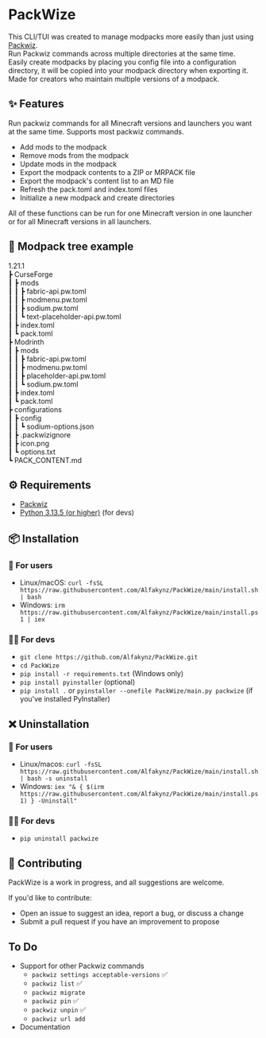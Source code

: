 # PackWize

This CLI/TUI was created to manage modpacks more easily than just using [Packwiz](https://packwiz.infra.link/). <br />
Run Packwiz commands across multiple directories at the same time. <br />
Easily create modpacks by placing you config file into a configuration directory, it will be copied into your modpack directory when exporting it. <br />
Made for creators who maintain multiple versions of a modpack.

## ✨ Features

Run packwiz commands for all Minecraft versions and launchers you want at the same time. Supports most packwiz commands.

- Add mods to the modpack
- Remove mods from the modpack
- Update mods in the modpack
- Export the modpack contents to a ZIP or MRPACK file
- Export the modpack's content list to an MD file
- Refresh the pack.toml and index.toml files
- Initialize a new modpack and create directories

All of these functions can be run for one Minecraft version in one launcher or for all Minecraft versions in all launchers.

## 🌲 Modpack tree example

1.21.1 <br />
┣ CurseForge <br />
┃ ┣ mods <br />
┃ ┃ ┣ fabric-api.pw.toml <br />
┃ ┃ ┣ modmenu.pw.toml <br />
┃ ┃ ┣ sodium.pw.toml <br />
┃ ┃ ┗ text-placeholder-api.pw.toml <br />
┃ ┣ index.toml <br />
┃ ┗ pack.toml <br />
┣ Modrinth <br />
┃ ┣ mods <br />
┃ ┃ ┣ fabric-api.pw.toml <br />
┃ ┃ ┣ modmenu.pw.toml <br />
┃ ┃ ┣ placeholder-api.pw.toml <br />
┃ ┃ ┗ sodium.pw.toml <br />
┃ ┣ index.toml <br />
┃ ┗ pack.toml <br />
┣ configurations <br />
┃ ┣ config <br />
┃ ┃ ┗ sodium-options.json <br />
┃ ┣ .packwizignore <br />
┃ ┣ icon.png <br />
┃ ┗ options.txt <br />
┗ PACK_CONTENT.md <br />

## ⚙️ Requirements

- [Packwiz](https://packwiz.infra.link/)
- [Python 3.13.5 (or higher)](https://python.org) (for devs)

## 📦 Installation

### 👤 For users

- Linux/macOS: `curl -fsSL https://raw.githubusercontent.com/Alfakynz/PackWize/main/install.sh | bash`
- Windows: `irm https://raw.githubusercontent.com/Alfakynz/PackWize/main/install.ps1 | iex`

### 👨‍💻 For devs

- `git clone https://github.com/Alfakynz/PackWize.git`
- `cd PackWize`
- `pip install -r requirements.txt` (Windows only)
- `pip install pyinstaller` (optional)
- `pip install .` or `pyinstaller --onefile PackWize/main.py packwize` (if you've installed PyInstaller)

## ❌ Uninstallation

### 👤 For users

- Linux/macos: `curl -fsSL https://raw.githubusercontent.com/Alfakynz/PackWize/main/install.sh | bash -s uninstall`
- Windows: `iex "& { $(irm https://raw.githubusercontent.com/Alfakynz/PackWize/main/install.ps1) } -Uninstall"`

### 👨‍💻 For devs

- `pip uninstall packwize`

## 🤝 Contributing

PackWize is a work in progress, and all suggestions are welcome.

If you'd like to contribute:

- Open an issue to suggest an idea, report a bug, or discuss a change
- Submit a pull request if you have an improvement to propose

## To Do

- Support for other Packwiz commands
  - `packwiz settings acceptable-versions` ✅
  - `packwiz list` ✅
  - `packwiz migrate`
  - `packwiz pin` ✅
  - `packwiz unpin` ✅
  - `packwiz url add`
- Documentation
